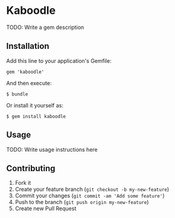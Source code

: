 # Kaboodle

TODO: Write a gem description

## Installation

Add this line to your application's Gemfile:

    gem 'kaboodle'

And then execute:

    $ bundle

Or install it yourself as:

    $ gem install kaboodle

## Usage

TODO: Write usage instructions here

## Contributing

1. Fork it
2. Create your feature branch (`git checkout -b my-new-feature`)
3. Commit your changes (`git commit -am 'Add some feature'`)
4. Push to the branch (`git push origin my-new-feature`)
5. Create new Pull Request
